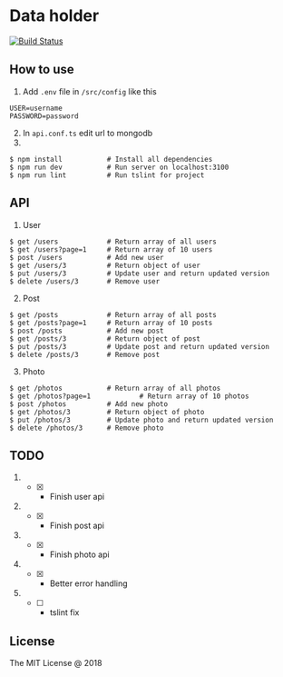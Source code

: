 # Data holder
[![Build Status](https://travis-ci.org/ODudek/restApi-placeholder.svg?branch=master)](https://travis-ci.org/ODudek/restApi-placeholder)

## How to use
1. Add `.env` file in `/src/config` like this
```
USER=username
PASSWORD=password
```
2. In `api.conf.ts` edit url to mongodb
3.
```
$ npm install			# Install all dependencies
$ npm run dev			# Run server on localhost:3100
$ npm run lint			# Run tslint for project
```

## API
1. User
```
$ get /users			# Return array of all users
$ get /users?page=1		# Return array of 10 users
$ post /users			# Add new user
$ get /users/3			# Return object of user
$ put /users/3			# Update user and return updated version
$ delete /users/3		# Remove user
```

2. Post
```
$ get /posts			# Return array of all posts
$ get /posts?page=1		# Return array of 10 posts
$ post /posts			# Add new post
$ get /posts/3			# Return object of post
$ put /posts/3			# Update post and return updated version
$ delete /posts/3		# Remove post
```

3. Photo
```
$ get /photos			# Return array of all photos
$ get /photos?page=1	        # Return array of 10 photos
$ post /photos			# Add new photo
$ get /photos/3			# Return object of photo
$ put /photos/3			# Update photo and return updated version
$ delete /photos/3		# Remove photo
```

## TODO

1. - [x] - Finish user api
2. - [x] - Finish post api
3. - [x] - Finish photo api
4. - [x] - Better error handling
5. - [ ] - tslint fix 


## License 

The MIT License @ 2018
